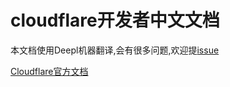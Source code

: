 # cloudflare开发者中文文档

本文档使用Deepl机器翻译,会有很多问题,欢迎提[issue](https://github.com/Goojoe/cfdev-cn/issues)

[Cloudflare官方文档](https://developers.cloudflare.com/cloudflare-one/)